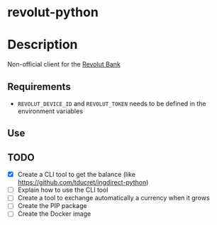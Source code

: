 # revolut-python

# Description

Non-official client for the [Revolut Bank](https://www.revolut.com/)

## Requirements

- `REVOLUT_DEVICE_ID` and `REVOLUT_TOKEN` needs to be defined in the environment variables

## Use

## TODO

- [x] Create a CLI tool to get the balance (like https://github.com/tducret/ingdirect-python)
- [ ] Explain how to use the CLI tool
- [ ] Create a tool to exchange automatically a currency when it grows
- [ ] Create the PIP package
- [ ] Create the Docker image